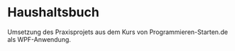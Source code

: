 # Haushaltsbuch
Umsetzung des Praxisprojets aus dem Kurs von Programmieren-Starten.de als WPF-Anwendung.
